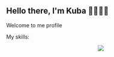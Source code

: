 ## Hello there, I'm Kuba 👋👨🏼‍💻
Welcome to me profile

My skills:
<p align="center">
  <a href="https://skillicons.dev">
    <img src="https://skillicons.dev/icons?i=css,html,js,mysql,nodejs,sass,ts,express " />
  </a>
</p>


<!--
**JakubPolchlopek/jakubpolchlopek** is a ✨ _special_ ✨ repository because its `README.md` (this file) appears on your GitHub profile.

Here are some ideas to get you started:

- 🔭 I’m currently working on ...
- 🌱 I’m currently learning ...
- 👯 I’m looking to collaborate on ...
- 🤔 I’m looking for help with ...
- 💬 Ask me about ...
- 📫 How to reach me: ...
- 😄 Pronouns: ...
- ⚡ Fun fact: ...
-->
